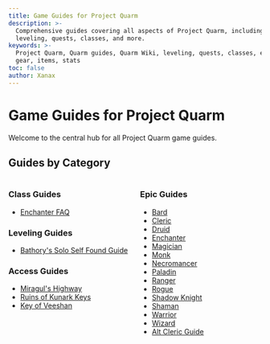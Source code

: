 ```yaml
---
title: Game Guides for Project Quarm
description: >-
  Comprehensive guides covering all aspects of Project Quarm, including
  leveling, quests, classes, and more.
keywords: >-
  Project Quarm, Quarm guides, Quarm Wiki, leveling, quests, classes, epics,
  gear, items, stats
toc: false
author: Xanax
---
```


# Game Guides for Project Quarm

Welcome to the central hub for all Project Quarm game guides.

## Guides by Category

<div style="display: flex;">
    <div style="flex: 1; margin-right: 10px;">
        <h3>Class Guides</h3>
        <ul>
            <li><a href="{{ 'enchanter-faq' | relative_url }}">Enchanter FAQ</a></li>
        </ul>
        <h3>Leveling Guides</h3>
        <ul>
            <li><a href="{{ 'BathorySSFGuide' | relative_url }}">Bathory's Solo Self Found Guide</a></li>
          	<!-- <li><a href="{{ 'brewing_guide' | relative_url }}">Brewing Guide</a></li> -->
        </ul>
        <h3>Access Guides</h3>
        <ul>
            <li><a href="{{ 'miragul_highway' | relative_url }}">Miragul's Highway</a></li>
            <li><a href="{{ 'kunarkkeys' | relative_url }}">Ruins of Kunark Keys</a></li>
            <li><a href="{{ 'keyofveeshan' | relative_url }}">Key of Veeshan</a></li>
        </ul>
    </div>
    <div style="flex: 1; margin-left: 10px;">
        <h3>Epic Guides</h3>
        <ul>
            <li><a href="{{ 'bard_epic' | relative_url }}">Bard</a></li>
            <li><a href="{{ 'cleric_epic' | relative_url }}">Cleric</a></li>
            <li><a href="{{ 'druid_epic' | relative_url }}">Druid</a></li>
            <li><a href="{{ 'enchanter_epic' | relative_url }}">Enchanter</a></li>
            <li><a href="{{ 'magician_epic' | relative_url }}">Magician</a></li>
            <li><a href="{{ 'monk_epic' | relative_url }}">Monk</a></li>
            <li><a href="{{ 'necromancer_epic' | relative_url }}">Necromancer</a></li>
            <li><a href="{{ 'paladin_epic' | relative_url }}">Paladin</a></li>
            <li><a href="{{ 'ranger_epic' | relative_url }}">Ranger</a></li>
            <li><a href="{{ 'rogue_epic' | relative_url }}">Rogue</a></li>
            <li><a href="{{ 'shadow_knight_epic' | relative_url }}">Shadow Knight</a></li>
            <li><a href="{{ 'shaman_epic' | relative_url }}">Shaman</a></li>
            <li><a href="{{ 'warrior_epic' | relative_url }}">Warrior</a></li>
            <li><a href="{{ 'wizard_epic' | relative_url }}">Wizard</a></li>
            <li><a href="{{ 'cleric-epic-guide' | relative_url }}">Alt Cleric Guide</a></li>
        </ul>
    </div>
</div>
